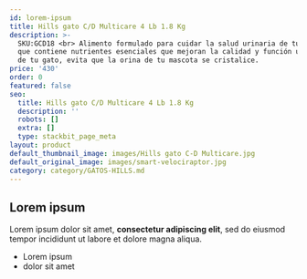 ```yaml
---
id: lorem-ipsum
title: Hills gato C/D Multicare 4 Lb 1.8 Kg
description: >-
  SKU:GCD18 <br> Alimento formulado para cuidar la salud urinaria de tu gato ya
  que contiene nutrientes esenciales que mejoran la calidad y función urinarias
  de tu gato, evita que la orina de tu mascota se cristalice.
price: '430'
order: 0
featured: false
seo:
  title: Hills gato C/D Multicare 4 Lb 1.8 Kg
  description: ''
  robots: []
  extra: []
  type: stackbit_page_meta
layout: product
default_thumbnail_image: images/Hills gato C-D Multicare.jpg
default_original_image: images/smart-velociraptor.jpg
category: category/GATOS-HILLS.md
---
```

## Lorem ipsum

Lorem ipsum dolor sit amet, **consectetur adipiscing elit**, sed do eiusmod tempor incididunt ut labore et dolore magna aliqua.

- Lorem ipsum
- dolor sit amet